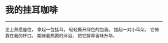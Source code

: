 <!--
 * @Author: 蔡鑫 1058360098@qq.com
 * @Date: 2023-03-17 16:30:24
 * @LastEditors: 蔡鑫 1058360098@qq.com
 * @LastEditTime: 2023-03-17 16:33:02
 * @FilePath: \docsify\docs\articles\poems\p1.md
 * @Description: 这是默认设置,请设置`customMade`, 打开koroFileHeader查看配置 进行设置: https://github.com/OBKoro1/koro1FileHeader/wiki/%E9%85%8D%E7%BD%AE
-->
# 我的挂耳咖啡
---

坐上熟悉座位，
拿起一包挂耳，
轻轻撕开绿色的包装。
提起一对小耳朵，
它倚靠在我的杯口。
期待着热腾的沐浴，
把它醇厚香味升华。